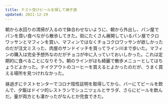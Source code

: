 ```yaml
---
title: テスト受けビールを探して梯子酒
updated: 2021-12-29
---
```


朝から水回りの清掃が入るので鉢合わせないように、朝から外出し、パン屋でパンを買い食べながら散歩してきた。街にたくさん展開しているパン屋でクロワッサンとマフィンを買い、マフィンではなくチョコクロワッサンが欲しかったのだが注文ミスった、肉屋のサンドイッチを買ってライン川まで歩いた。マフィンの購入は完全予想外なのだがチョコが中に入っていておいしかった。これは定期的に食べることになりそう。朝のラインがはも綺麗で散歩メニューとしてはちょうどよかった。テイクアウトのコーヒーを買えるとよかったのだが、うまく買える場所を見つけれなかった。

昼過ぎにテストセンターでコロナ陰性証明を取得してから、バーにてビールを飲んで、夕飯はドイツ的レストランでシュニツェルとサラダ、さらにビールを飲んだ。量が両方とも凄かったがなんとか完食できた。
